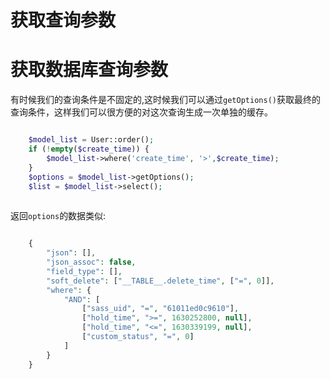 # 获取查询参数

# 获取数据库查询参数
有时候我们的查询条件是不固定的,这时候我们可以通过`getOptions()`获取最终的查询条件，这样我们可以很方便的对这次查询生成一次单独的缓存。
```php

    $model_list = User::order();
    if (!empty($create_time)) {
        $model_list->where('create_time', '>',$create_time);
    }
    $options = $model_list->getOptions();
    $list = $model_list->select();
    

```
返回`options`的数据类似:
```php

    {
    	"json": [],
    	"json_assoc": false,
    	"field_type": [],
    	"soft_delete": ["__TABLE__.delete_time", ["=", 0]],
    	"where": {
    		"AND": [
    			["sass_uid", "=", "61011ed0c9610"],
    			["hold_time", ">=", 1630252800, null],
    			["hold_time", "<=", 1630339199, null],
    			["custom_status", "=", 0]
    		]
    	}
    }
    

```
